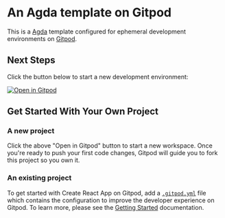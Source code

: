 # An Agda template on Gitpod

This is a [Agda](https://github.com/agda/agda) template configured for ephemeral development environments on [Gitpod](https://www.gitpod.io/).

## Next Steps

Click the button below to start a new development environment:

[![Open in Gitpod](https://gitpod.io/button/open-in-gitpod.svg)](https://gitpod.io/#https://github.com/gitpod-io/template-agda)

## Get Started With Your Own Project

### A new project

Click the above "Open in Gitpod" button to start a new workspace. Once you're ready to push your first code changes, Gitpod will guide you to fork this project so you own it.

### An existing project

To get started with Create React App on Gitpod, add a [`.gitpod.yml`](./.gitpod.yml) file which contains the configuration to improve the developer experience on Gitpod. To learn more, please see the [Getting Started](https://www.gitpod.io/docs/getting-started) documentation.
